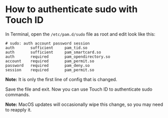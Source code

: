 # How to authenticate sudo with Touch ID

In Terminal, open the `/etc/pam.d/sudo` file as root and edit look like this:

```text
# sudo: auth account password session
auth       sufficient     pam_tid.so
auth       sufficient     pam_smartcard.so
auth       required       pam_opendirectory.so
account    required       pam_permit.so
password   required       pam_deny.so
session    required       pam_permit.so
```

**Note:** It is only the first line of config that is changed.

Save the file and exit. Now you can use Touch ID to authenticate sudo commands.

**Note:** MacOS updates will occasionally wipe this change, so you may need to reapply it.
